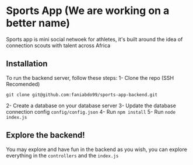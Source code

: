 # Sports App (We are working on a better name)

Sports app is mini social netwoek for athletes, it's built around the idea of connection scouts with talent across Africa

## Installation

To run the backend server, follow these steps:
1- Clone the repo (SSH Recomended)

```git
git clone git@github.com:faniabdo99/sports-app-backend.git
```

2- Create a database on your database server
3- Update the database connection config `config/config.json`
4- Run `npm install`
5- Run `node index.js`

## Explore the backend!

You may explore and have fun in the backend as you wish, you can explore everything in the `controllers` and the `index.js`
